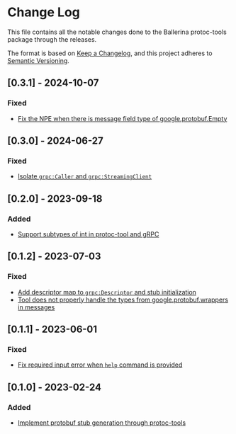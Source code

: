 # Change Log
This file contains all the notable changes done to the Ballerina protoc-tools package through the releases.

The format is based on [Keep a Changelog](https://keepachangelog.com/en/1.0.0/),
and this project adheres to [Semantic Versioning](https://semver.org/spec/v2.0.0.html).

## [0.3.1] - 2024-10-07

### Fixed

- [Fix the NPE when there is message field type of google.protobuf.Empty](https://github.com/ballerina-platform/ballerina-library/issues/7230)

## [0.3.0] - 2024-06-27

### Fixed

- [Isolate `grpc:Caller` and `grpc:StreamingClient`](https://github.com/ballerina-platform/ballerina-library/issues/6656)

## [0.2.0] - 2023-09-18

### Added

- [Support subtypes of int in protoc-tool and gRPC](https://github.com/ballerina-platform/ballerina-standard-library/issues/4543)

## [0.1.2] - 2023-07-03

### Fixed

- [Add descriptor map to `grpc:Descriptor` and stub initialization](https://github.com/ballerina-platform/ballerina-standard-library/issues/4555)
- [Tool does not properly handle the types from google.protobuf.wrappers in messages](https://github.com/ballerina-platform/ballerina-standard-library/issues/4576)

## [0.1.1] - 2023-06-01

### Fixed

- [Fix required input error when `help` command is provided](https://github.com/ballerina-platform/ballerina-standard-library/issues/4446)

## [0.1.0] - 2023-02-24

### Added
- [Implement protobuf stub generation through protoc-tools](https://github.com/ballerina-platform/ballerina-standard-library/issues/3019)
